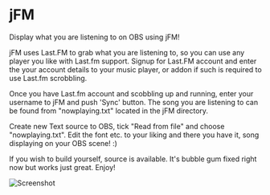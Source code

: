 # jFM
Display what you are listening to on OBS using jFM!

jFM uses Last.FM to grab what you are listening to, so you can use any player you like with Last.fm support.
Signup for Last.FM account and enter the your account details to your music player, or addon if such is required to use Last.fm scrobbling.

Once you have Last.fm account and scobbling up and running, enter your username to jFM and push 'Sync' button.
The song you are listening to can be found from "nowplaying.txt" located in the jFM directory.

Create new Text source to OBS, tick "Read from file" and choose "nowplaying.txt".
Edit the font etc. to your liking and there you have it, song displaying on your OBS scene! :)

If you wish to build yourself, source is available. It's bubble gum fixed right now but works just great.
Enjoy!

![Screenshot](https://cdn.discordapp.com/attachments/1026096438297514084/1051435435479543808/screnshot1.png)

